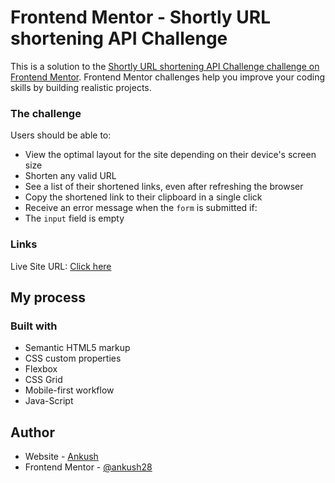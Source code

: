 # Frontend Mentor - Shortly URL shortening API Challenge

This is a solution to the [Shortly URL shortening API Challenge challenge on Frontend Mentor](https://www.frontendmentor.io/challenges/url-shortening-api-landing-page-2ce3ob-G). Frontend Mentor challenges help you improve your coding skills by building realistic projects. 

### The challenge

Users should be able to:

- View the optimal layout for the site depending on their device's screen size
- Shorten any valid URL
- See a list of their shortened links, even after refreshing the browser
- Copy the shortened link to their clipboard in a single click
- Receive an error message when the `form` is submitted if:
- The `input` field is empty

### Links
Live Site URL: [Click here](https://affectionate-clarke-de8cc2.netlify.app/)

## My process

### Built with

- Semantic HTML5 markup
- CSS custom properties
- Flexbox
- CSS Grid
- Mobile-first workflow
- Java-Script

## Author

- Website - [Ankush](https://ankussh.me/)
- Frontend Mentor - [@ankush28](https://www.frontendmentor.io/profile/ankush28)
